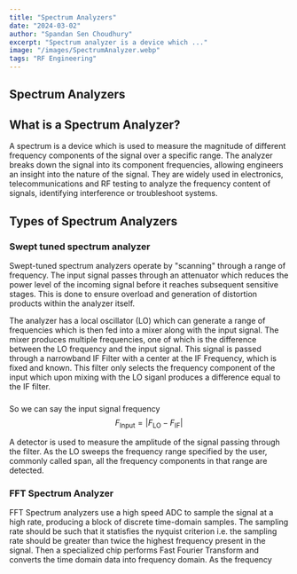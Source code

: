 ```yaml
---
title: "Spectrum Analyzers"
date: "2024-03-02"
author: "Spandan Sen Choudhury"
excerpt: "Spectrum analyzer is a device which ..."
image: "/images/SpectrumAnalyzer.webp"
tags: "RF Engineering"
---
```


## Spectrum Analyzers

## What is a Spectrum Analyzer?

A spectrum is a device which is used to measure the magnitude of different frequency components of the signal over a specific range. The analyzer breaks down the signal into its component frequencies, allowing engineers an insight into the nature of the signal. They are widely used in electronics, telecommunications and RF testing to analyze the frequency content of signals, identifying interference or troubleshoot systems.

## Types of Spectrum Analyzers

### Swept tuned spectrum analyzer

Swept-tuned spectrum analyzers operate by "scanning" through a range of frequency. The input signal passes through an attenuator  which reduces the power level of the incoming signal before it reaches subsequent sensitive stages. This is done to ensure overload and generation of distortion products within the analyzer itself. 

The analyzer has a local oscillator (LO) which can generate a range of frequencies which is then fed into a mixer along with the input signal. The mixer produces multiple frequencies, one of which is the difference between the LO frequency and the input signal. This signal is passed through a narrowband IF Filter with a center at the IF Frequency, which is fixed and known. This filter only selects the frequency component of the input which upon mixing with the LO siganl produces a difference equal to the IF filter.

###

So we can say the input signal frequency $$F_{\text{Input}} = | F_{\text{LO}} - F_{\text{IF}} |$$

A detector is used to measure the amplitude of the signal passing through the filter. As the LO sweeps the frequency range specified by the user, commonly called span, all the frequency components in that range are detected.




### FFT Spectrum Analyzer

FFT Spectrum analyzers use a high speed ADC to sample the signal at a high rate, producing a block of discrete time-domain samples. The sampling rate should be such that it statisfies the nyquist criterion i.e. the sampling rate should be greater than twice the highest frequency present in the signal. Then a specialized chip performs Fast Fourier Transform and converts the time domain data into frequency domain. As the frequency